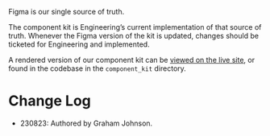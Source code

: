 Figma is our single source of truth.

The component kit is Engineering’s current implementation of that source of truth. Whenever the Figma version of the kit is updated, changes should be ticketed for Engineering and implemented.

A rendered version of our component kit can be [viewed on the live site](https://commonwealth.im/components), or found in the codebase in the `component_kit` directory.

# Change Log

- 230823: Authored by Graham Johnson.